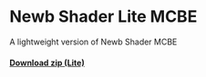 # Newb Shader Lite MCBE  

A lightweight version of Newb Shader MCBE

#### [Download zip (Lite)](https://github.com/devendrn/newb-shader-mcbe/archive/lite.zip)  
